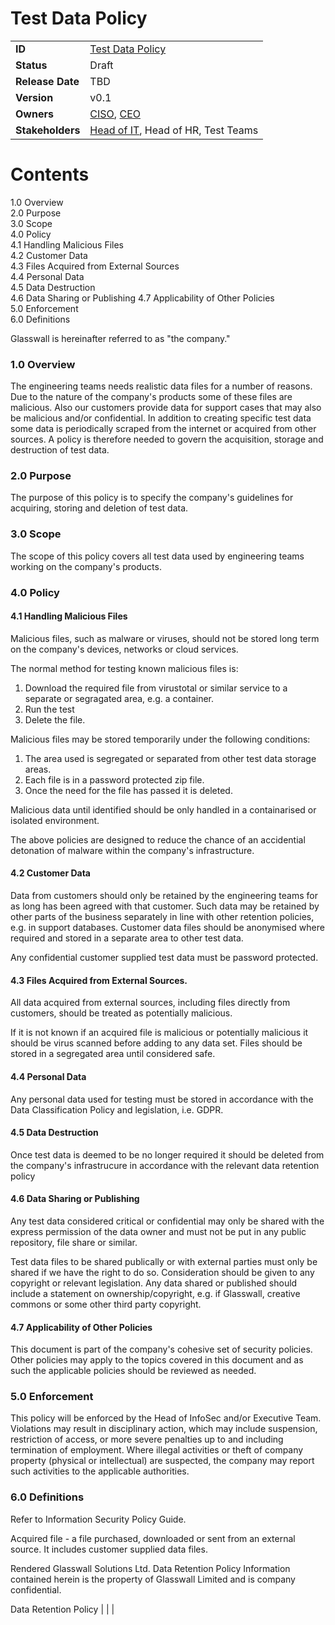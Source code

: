 # Test Data Policy


|                  |            | 
|------------------|------------|
| **ID**           | [Test Data Policy](https://glasswall.atlassian.net/browse/POLICY-27) |
| **Status**       | Draft      |
| **Release Date** | TBD        |
| **Version**      | v0.1       |
| **Owners**       | [CISO](https://glasswall.atlassian.net/browse/ROLE-38), [CEO](https://glasswall.atlassian.net/browse/ROLE-37)       |
| **Stakeholders** | [Head of IT](https://glasswall.atlassian.net/browse/ROLE-43), Head of HR, Test Teams|

# Contents


 1.0 Overview        
 2.0 Purpose        
 3.0 Scope        
 4.0 Policy        
 4.1 Handling Malicious Files      
 4.2 Customer Data  
 4.3 Files Acquired from External Sources       
 4.4 Personal Data        
 4.5 Data Destruction        
 4.6 Data Sharing or Publishing
 4.7 Applicability of Other Policies        
 5.0 Enforcement        
 6.0 Definitions        

Glasswall is hereinafter referred to as &quot;the company.&quot;

### 1.0 Overview

The engineering teams needs realistic data files for a number of reasons. Due to the nature of the company's products some of these files are malicious. Also our customers provide data for support cases that may also be malicious and/or confidential. In addition to creating specific test data some data is periodically scraped from the internet or acquired from other sources. A policy is therefore needed to govern the acquisition, storage and destruction of test data.

### 2.0 Purpose

The purpose of this policy is to specify the company&#39;s guidelines for acquiring, storing and deletion of test data. 

### 3.0 Scope

The scope of this policy covers all test data used by engineering teams working on the company&#39;s products.

### 4.0 Policy

#### 4.1 Handling Malicious Files

Malicious files, such as malware or viruses, should not be stored long term on the company&#39;s devices, networks or cloud services. 

The normal method for testing known malicious files is:

1) Download the required file from virustotal or similar service to a separate or segragated area, e.g. a container.
2) Run the test
3) Delete the file.

Malicious files may be stored temporarily under the following conditions:

1) The area used is segregated or separated from other test data storage areas.
2) Each file is in a password protected zip file.
3) Once the need for the file has passed it is deleted.

Malicious data until identified should be only handled in a containarised or isolated environment.

The above policies are designed to reduce the chance of an accidential detonation of malware within the company&#39;s infrastructure.

#### 4.2 Customer Data

Data from customers should only be retained by the engineering teams for as long has been agreed with that customer. Such data may be retained by other parts of the business separately in line with other retention policies, e.g. in support databases. Customer data files should be anonymised where required and stored in a separate area to other test data. 

Any confidential customer supplied test data must be password protected.


#### 4.3 Files Acquired from External Sources.

All data acquired from external sources, including files directly from customers, should be treated as potentially malicious.

If it is not known if an acquired file is malicious or potentially malicious it should be virus scanned before adding to any data set. Files should be stored in a segregated area until considered safe.


#### 4.4 Personal Data

Any personal data used for testing must be stored in accordance with the Data Classification Policy and legislation, i.e. GDPR.


#### 4.5 Data Destruction

Once test data is deemed to be no longer required it should be deleted from the company&#39;s infrastrucure in accordance with the relevant data retention policy

#### 4.6 Data Sharing or Publishing

Any test data considered critical or confidential may only be shared with the express permission of the data owner and must not be put in any public repository, file share or similar. 

Test data files to be shared publically or with external parties must only be shared if we have the right to do so. Consideration should be given to any copyright or relevant legislation. Any data shared or published should include a statement on ownership/copyright, e.g. if Glasswall, creative commons or some other third party copyright.

#### 4.7 Applicability of Other Policies

This document is part of the company&#39;s cohesive set of security policies. Other policies may apply to the topics covered in this document and as such the applicable policies should be reviewed as needed.

### 5.0 Enforcement

This policy will be enforced by the Head of InfoSec and/or Executive Team. Violations may result in disciplinary action, which may include suspension, restriction of access, or more severe penalties up to and including termination of employment. Where illegal activities or theft of company property (physical or intellectual) are suspected, the company may report such activities to the applicable authorities.

### 6.0 Definitions

Refer to Information Security Policy Guide.

Acquired file - a file purchased, downloaded or sent from an external source. It includes customer supplied data files.

Rendered
Glasswall Solutions Ltd.
Data
Retention Policy
Information contained herein is the property of Glasswall Limited and is company confidential.


Data Retention Policy
| | |

